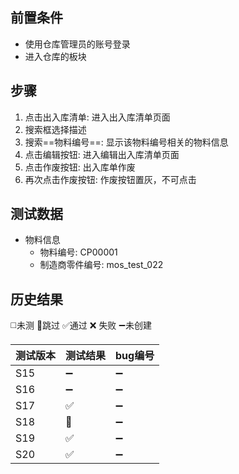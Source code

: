 
## 前置条件

- 使用仓库管理员的账号登录
- 进入仓库的板块

## 步骤

1. 点击出入库清单: 进入出入库清单页面
2. 搜索框选择描述
3. 搜索==物料编号==: 显示该物料编号相关的物料信息  
4. 点击编辑按钮: 进入编辑出入库清单页面
5. 点击作废按钮: 出入库单作废
6. 再次点击作废按钮: 作废按钮置灰，不可点击

## 测试数据

- 物料信息
	- 物料编号: CP00001
	- 制造商零件编号: mos_test_022

## 历史结果
 ◻️未测    🚫跳过     ✅通过    ❌ 失败    ➖未创建
 
| 测试版本 | 测试结果 | bug编号 |
| ---- | ---- | ---- |
| S15 | ➖ | ➖ |
| S16 | ➖ | ➖ |
| S17 | ✅ | ➖ |
| S18 | 🚫 | ➖ |
| S19 | ✅ | ➖ |
| S20 | ✅ | ➖ |
